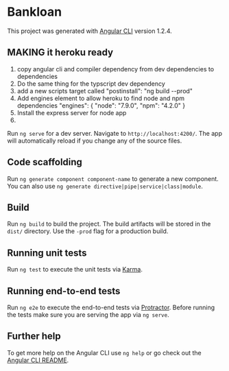# Bankloan

This project was generated with [Angular CLI](https://github.com/angular/angular-cli) version 1.2.4.

## MAKING it heroku ready
1. copy angular cli and compiler dependency from dev dependencies to dependencies
2. Do the same thing for the typscript dev dependency
3. add a new scripts target called "postinstall": "ng build --prod"
4. Add engines element to allow heroku to find node and npm dependencies
       "engines": {
          "node": "7.9.0",
          "npm": "4.2.0"
        }
5. Install the express server for node app
6. 



Run `ng serve` for a dev server. Navigate to `http://localhost:4200/`. The app will automatically reload if you change any of the source files.

## Code scaffolding

Run `ng generate component component-name` to generate a new component. You can also use `ng generate directive|pipe|service|class|module`.

## Build

Run `ng build` to build the project. The build artifacts will be stored in the `dist/` directory. Use the `-prod` flag for a production build.

## Running unit tests

Run `ng test` to execute the unit tests via [Karma](https://karma-runner.github.io).

## Running end-to-end tests

Run `ng e2e` to execute the end-to-end tests via [Protractor](http://www.protractortest.org/).
Before running the tests make sure you are serving the app via `ng serve`.

## Further help

To get more help on the Angular CLI use `ng help` or go check out the [Angular CLI README](https://github.com/angular/angular-cli/blob/master/README.md).
